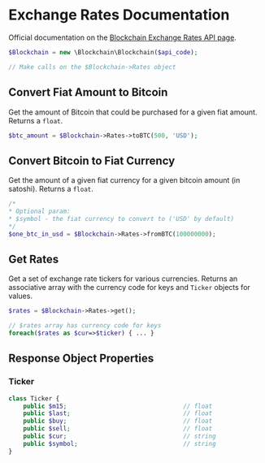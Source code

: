 Exchange Rates Documentation
============================

Official documentation on the [Blockchain Exchange Rates API page](https://blockchain.info/api/exchange_rates_api).

```php
$Blockchain = new \Blockchain\Blockchain($api_code);

// Make calls on the $Blockchain->Rates object
```

Convert Fiat Amount to Bitcoin
------------------------------
Get the amount of Bitcoin that could be purchased for a given fiat amount. Returns a `float`.

```php
$btc_amount = $Blockchain->Rates->toBTC(500, 'USD');
```

Convert Bitcoin to Fiat Currency
--------------------------------
Get the amount of a given fiat currency for a given bitcoin amount (in satoshi). Returns a `float`.

```php
/*
* Optional param:
* $symbol - the fiat currency to convert to ('USD' by default)
*/
$one_btc_in_usd = $Blockchain->Rates->fromBTC(100000000);
```

Get Rates
---------
Get a set of exchange rate tickers for various currencies. Returns an associative array with the currency code for keys and `Ticker` objects for values.

```php
$rates = $Blockchain->Rates->get();

// $rates array has currency code for keys
foreach($rates as $cur=>$ticker) { ... }
```

Response Object Properties
--------------------------

### Ticker

```php
class Ticker {
    public $m15;                                // float
    public $last;                               // float
    public $buy;                                // float
    public $sell;                               // float
    public $cur;                                // string
    public $symbol;                             // string
}
```
